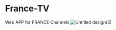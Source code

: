# France-TV
Web APP for FRANCE Channels 
![Untitled design(5)](https://github.com/younesbachouche/France-TV/assets/28829172/2789dcd1-3f75-4dcc-a989-14dd883c414b)
